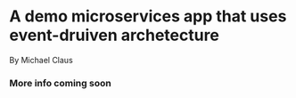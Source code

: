 # A demo microservices app that uses event-druiven archetecture
By Michael Claus


### More info coming soon